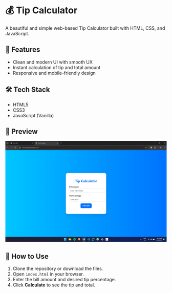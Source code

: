 # 💰 Tip Calculator

A beautiful and simple web-based Tip Calculator built with HTML, CSS, and JavaScript.

## 🌟 Features
- Clean and modern UI with smooth UX
- Instant calculation of tip and total amount
- Responsive and mobile-friendly design

## 🛠️ Tech Stack
- HTML5
- CSS3
- JavaScript (Vanilla)

## 📸 Preview

![Screenshot](./images/Preview.png)  

## 🚀 How to Use
1. Clone the repository or download the files.
2. Open `index.html` in your browser.
3. Enter the bill amount and desired tip percentage.
4. Click **Calculate** to see the tip and total.
